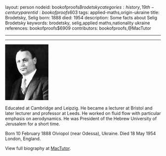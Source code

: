 layout: person
nodeid: bookofproofs$Brodetsky
categories: history,19th-century
parentid: bookofproofs$603
tags: applied-maths,origin-ukraine
title: Brodetsky, Selig
born: 1888
died: 1954
description: Some facts about Selig Brodetsky
keywords: brodetsky, selig,applied maths,nationality ukraine
references: bookofproofs$6909
contributors: bookofproofs,@MacTutor

---


---

![Brodetsky.jpg](https://github.com/bookofproofs/bookofproofs.github.io/blob/main/_sources/_assets/images/portraits/Brodetsky.jpg?raw=true)

Educated at Cambridge and Leipzig. He became a lecturer at Bristol and later lecturer and professor at Leeds. He worked on fluid flow with particular emphasis on aerodynamics. He was President of the Hebrew University of Jerusalem for a short time.

Born 10 February 1888 Olviopol (near Odessa), Ukraine. Died 18 May 1954 London, England.


View full biography at [MacTutor](https://mathshistory.st-andrews.ac.uk/Biographies/Brodetsky/).